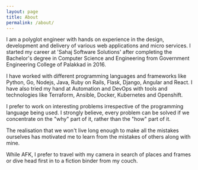 ```yaml
---
layout: page
title: About
permalink: /about/
---
```


I am a polyglot engineer with hands on experience in the design, development and delivery of various web applications and micro services. I started my career at 'Sahaj Software Solutions' after completing the Bachelor's degree in Computer Science and Engineering from Government Engineering College of Palakkad in 2016.

I have worked with different programming languages and frameworks like Python, Go, Nodejs, Java, Ruby on Rails, Flask, Django, Angular and React. I have also tried my hand at Automation and DevOps with tools and technologies like Terraform, Ansible, Docker, Kubernetes and Openshift.
 
I prefer to work on interesting problems irrespective of the programming language being used. 
I strongly believe, every problem can be solved if we concentrate on the "why" part of it, rather than the "how" part of it.

The realisation that we won't live long enough to make all the mistakes ourselves has motivated me to learn from the mistakes of others along with mine.

While AFK, I prefer to travel with my camera in search of places and frames or dive head first in to a fiction binder from my couch.
